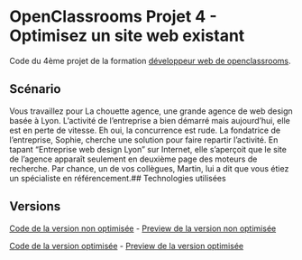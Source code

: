 
# OpenClassrooms Projet 4 - Optimisez un site web existant

Code du 4ème projet de la formation [développeur web de openclassrooms](https://openclassrooms.com/fr/paths/185-developpeur-web).
## Scénario
Vous travaillez pour La chouette agence, une grande agence de web design basée à Lyon. L’activité de l’entreprise a bien démarré mais aujourd’hui, elle est en perte de vitesse. Eh oui, la concurrence est rude. La fondatrice de l’entreprise, Sophie, cherche une solution pour faire repartir l’activité. En tapant “Entreprise web design Lyon” sur Internet, elle s’aperçoit que le site de l’agence apparaît seulement en deuxième page des moteurs de recherche. Par chance, un de vos collègues, Martin, lui a dit que vous étiez un spécialiste en référencement.## Technologies utilisées

## Versions

[Code de la version non optimisée](https://github.com/tkruba/KrubaTom_04_13092021) - [Preview de la version non optimisée](http://www.tkruba.fr/KrubaTom_04_13092021/)

[Code de la version optimisée](https://github.com/tkruba/KrubaTom_04_13092021_Edited) - [Preview de la version optimisée](http://www.tkruba.fr/KrubaTom_04_13092021_Edited/)
